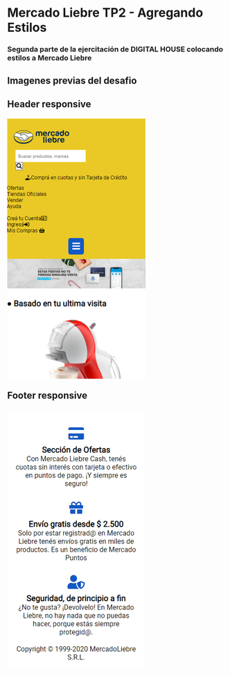 # Mercado Liebre TP2 - Agregando Estilos

<h3>Segunda parte de la ejercitación de DIGITAL HOUSE colocando estilos a Mercado Liebre</h3>

<h2>Imagenes previas del desafio<h2>

<p>Header responsive</p>
<img src="https://github.com/Franckfer/Mercado-Liebre-TP2---Agregando-Estilos/blob/master/public/images/img-preview-header.png">

<p>Footer responsive</p>
<img src="https://github.com/Franckfer/Mercado-Liebre-TP2---Agregando-Estilos/blob/master/public/images/img-preview-footer.png">
